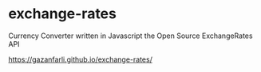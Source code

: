 # exchange-rates

Currency Converter written in Javascript the Open Source ExchangeRates API

https://gazanfarli.github.io/exchange-rates/
